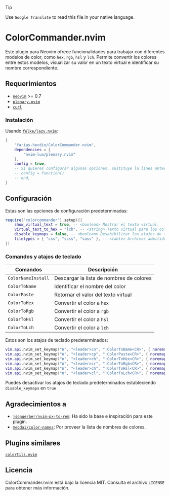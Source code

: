 > [!TIP]
> Use `Google Translate` to read this file in your native language.

# ColorCommander.nvim

Este plugin para Neovim ofrece funcionalidades para trabajar con diferentes modelos de color, como `hex`, `rgb`, `hsl` y `lch`. Permite convertir los colores entre estos modelos, visualizar su valor en un texto virtual e identificar su nombre correspondiente.

## Requerimientos

* [`neovim`](https://github.com/neovim/neovim) >= 0.7
* [`plenary.nvim`](https://github.com/nvim-lua/plenary.nvim)
* [`curl`](https://curl.se)

### Instalación

Usando [`folke/lazy.nvim`](https://github.com/folke/lazy.nvim):

```lua
{
    'farias-hecdin/ColorCommander.nvim',
    dependencies = {
        "nvim-lua/plenary.nvim"
    },
    config = true,
    -- Si quieres configurar algunas opciones, sustituye la línea anterior con:
    -- config = function()
    -- end,
}
```

## Configuración

Estas son las opciones de configuración predeterminadas:

```lua
require('colorcommander').setup({{
    show_virtual_text = true, -- <boolean> Mostrar el texto virtual.
    virtual_text_to_hex = "lch", -- <string> Texto virtual para los colores hex ('rgb', 'hsl' o 'lch').
    disable_keymaps = false, -- <boolean> Desabihilitar los atajos de teclado.
    filetypes = { "css", "scss", "sass" }, -- <table> Archivos admitidos.
})
```

### Comandos y atajos de teclado

| Comandos           | Descripción                         |
| -------------      | ----------------------------------- |
| `ColorNameInstall` | Descargar la lista de nombres de colores |
| `ColorToName`      | Identificar el nombre del color |
| `ColorPaste`       | Retornar el valor del texto virtual |
| `ColorToHex`       | Convertir el color a `hex` |
| `ColorToRgb`       | Convertir el color a `rgb` |
| `ColorToHsl`       | Convertir el color a `hsl` |
| `ColorToLch`       | Convertir el color a `lch` |

Estos son los atajos de teclado predeterminados:

```lua
vim.api.nvim_set_keymap("n", "<leader>cn", ":ColorToName<CR>", { noremap = true, silent = true })
vim.api.nvim_set_keymap("n", "<leader>cp", ":ColorPaste<CR>", { noremap = true, silent = true })
vim.api.nvim_set_keymap("n", "<leader>ch", ":ColorToHex<CR>", { noremap = true, silent = true })
vim.api.nvim_set_keymap("n", "<leader>cr", ":ColorToRgb<CR>", { noremap = true, silent = true })
vim.api.nvim_set_keymap("n", "<leader>ch", ":ColorToHsl<CR>", { noremap = true, silent = true })
vim.api.nvim_set_keymap("n", "<leader>cl", ":ColorToLch<CR>", { noremap = true, silent = true })
```

Puedes desactivar los atajos de teclado predeterminados estableciendo `disable_keymaps` en `true`

## Agradecimientos a

* [`jsongerber/nvim-px-to-rem`](https://github.com/jsongerber/nvim-px-to-rem): Ha sido la base e inspiración para este plugin.
* [`meodai/color-names`](https://github.com/meodai/color-names): Por proveer la lista de nombres de colores.

## Plugins similares

[`colortils.nvim`](https://github.com/nvim-colortils/colortils.nvim)

## Licencia

ColorCommander.nvim está bajo la licencia MIT. Consulta el archivo `LICENSE` para obtener más información.
